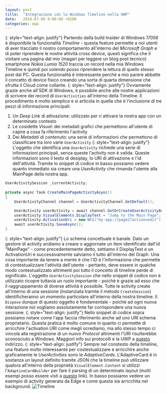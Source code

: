 ```yaml
---
layout: post
title:  "Integrazione con la Windows Timeline nella UWP"
date:   2018-07-08 9:00:00 +0200
categories: uwp
---
```

{: style="text-align: justify"}
Partendo dalla build Insider di Windows *17056* è disponibile la funzionalità *Timeline* - questa feature permette a noi utenti di aver tracciato il nostro comportamento all'interno del *Microsoft Graph* e di poter riprendere le nostre attività cross device, questi significa che il visitare una pagina dal mio (magari per leggere un blog post tecnico) smartphone *Nokia Lumia 1520* traccia un record nella mia Windows Timeline e quindi poi volendo posso riprendere la lettura di quello stesso post dal PC. Questa funzionalità è interessante perchè a mio parere abbatte il concetto di device fisico creando una sorta di quarta dimensione che sfrutta il Cloud come collante.
{: style="text-align: justify"}
Ovviamente grazie anche all'SDK di Windows, è possibile anche alle nostre applicazioni di scrivere dei record di `UserActivities` all'interno della Timeline. Il procedimento è molto semplice e si articola in quella che è l'inclusione di tre pezzi di informazione principali:
1. Un *Deep Link* di attivazione: utilizzato per ri attivare la nostra app con un determinato contesto
2. Le cosidette *Visual*: dei metadati grafici che permettono all'utente di capire a cosa fa riferimento l'activity
3. Dei *Metadati di contenuto*: una serie di informazioni che permettono di classificare tra loro varie `UserActivity`
{: style="text-align: justify"}
L'oggetto che identifica una `UserActivity` richiede una serie di informazioni principali, senza queste l'activity non è valida. Queste informazioni sono il testo di desiplay, lo URI di attivazione e l'id dell'attività. Tramite lo snippet di codice in basso possiamo vedere quanto immediato sia creare una *UserActivity* che rimanda l'utente alla MainPage della nostra app.
```cs
UserActivitySession _currentActivity;
 
private async Task CreateMainPageActivityAsync()
{
    UserActivityChannel channel = UserActivityChannel.GetDefault();

    UserActivity userActivity = await channel.GetOrCreateUserActivityAsync("MainPage");
    userActivity.VisualElements.DisplayText = "Jump to the Main Page";
    userActivity.ActivationUri = new Uri("my-app://page2?action=edit");
    await userActivity.SaveAsync();
}
```
{: style="text-align: justify"}
Lo schema concettuale è banale. Dato un gestore di activity andiamo a creare o aggiornate un item identificato dall'id "MainPage" - come precedentemente detto, settiamo il DisplayTest e un ActivationUri e successivamente salviamo il tutto all'interno del Graph. Una cosa importante da tenere a mente è che l'ID è l'informazione che permette di contestualizzare l'attività dell'utente - pertanto, deve essere in qualche modo contestualizzato altrimenti poi tutto il concetto di timeline perde di significato. L'oggetto `UserActivitySession` che nello snippet di codice non è utilizzato ricopre tuttavia un ruolo importante - poichè è grazie ad esso che il raggruppamento di diverse attività è possibile. Tutte le activity create all'interno di una sessione (instanziata tramite il metodo `CreateSession`) identificheranno un momento particolare all'interno della nostra timeline. Il `Dispose` dunque di questo oggetto è fondamentale - poichè ad ogni nuova interazione noi vogliamo assolutamente far corrispondere una nuova sessione.
{: style="text-align: justify"}
Nello snippet di codice sopra possiamo notare come l'app faccia riferimento anche ad uno URI schema proprietario. Questa pratica è molto comune in quanto ci permette di arricchire l'activation URI come megli ocrediamo, ma allo stesso tempo ci vincola alla registrazione di un nuovo *Protocol* altrimenti l'URI risulterebbe sconosciuto a Windows. Maggiori info sui protocolli e la UWP a [questo](https://docs.microsoft.com/en-us/windows/uwp/launch-resume/handle-uri-activation) indirizzo.
{: style="text-align: justify"}
Sempre nel constesto della timeline, una feature molto interessante per costestualizzare e arricchire anche graficamente le *UserActivities* sono le *AdaptiveCards*. L'AdaptiveCard è in sostanza un layout definito tramite JSON che la timeline può utilizzare qualora all'interno della proprietà `VisualElement.Content` si utilizzi l'`AdaptiveCardBuilder` per fare il parsing di un determinato layout (molti esempi posso essere visti a [questo](http://adaptivecards.io/samples/) link). In basso possiamo vedere un esempio di activity generata da Edge e come questa sia arricchita nel background.
![Timeline](https://giancarlolelli.github.io/_images/timeline-edge.png)